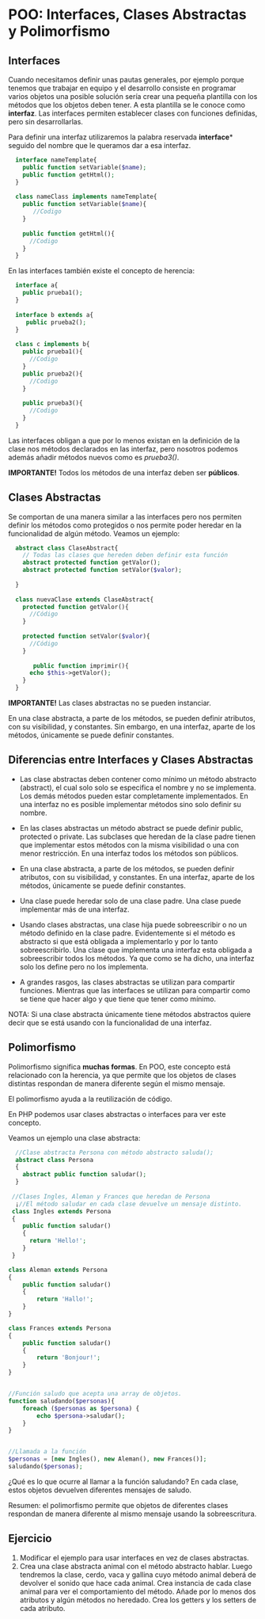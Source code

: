 # POO: Interfaces, Clases Abstractas y Polimorfismo

## Interfaces
Cuando necesitamos definir unas pautas generales, por ejemplo porque tenemos que trabajar en equipo y el desarrollo consiste en programar varios objetos una posible solución sería crear una pequeña plantilla con los métodos que los objetos deben tener.
A esta plantilla se le conoce como **interfaz**. Las interfaces permiten establecer clases con funciones definidas, pero sin desarrollarlas. 

Para definir una interfaz utilizaremos la palabra reservada **interface*** seguido del nombre que le queramos dar a esa interfaz. 

```php
  interface nameTemplate{
    public function setVariable($name);
    public function getHtml();
  }
  
  class nameClass implements nameTemplate{
    public function setVariable($name){
       //Codigo
    }
    
    public function getHtml(){
      //Codigo
    }
  }
```

En las interfaces también existe el concepto de herencia:

```php
  interface a{
    public prueba1();
  }
  
  interface b extends a{
     public prueba2();
  }
  
  class c implements b{
    public prueba1(){
      //Codigo
    }
    public prueba2(){
      //Codigo
    }
    
    public prueba3(){
      //Codigo
    }
  }
```

Las interfaces obligan a que por lo menos existan en la definición de la clase nos métodos declarados en las interfaz, pero nosotros podemos además añadir métodos nuevos como es *prueba3()*.

**IMPORTANTE!** Todos los métodos de una interfaz deben ser **públicos**.

## Clases Abstractas
Se comportan de una manera similar a las interfaces pero nos permiten definir los métodos como protegidos o nos permite poder heredar en la funcionalidad de algún método. Veamos un ejemplo:

```php
  abstract class ClaseAbstract{
    // Todas las clases que hereden deben definir esta función
    abstract protected function getValor();
    abstract protected function setValor($valor);
    
  }
  
  class nuevaClase extends ClaseAbstract{
    protected function getValor(){
      //Código
    }
    
    protected function setValor($valor){
      //Código
    }
    
       public function imprimir(){
      echo $this->getValor();
    }
  }
```

**IMPORTANTE!** Las clases abstractas no se pueden instanciar.

En una clase abstracta, a parte de los métodos, se pueden definir atributos, con su visibilidad, y constantes. Sin embargo, en una interfaz, aparte de los métodos, únicamente se puede definir constantes.

## Diferencias entre Interfaces y Clases Abstractas

- Las clase abstractas deben contener como mínimo un método abstracto (abstract), el cual solo solo se especifica el nombre y no se implementa. Los demás métodos pueden estar completamente implementados. En una interfaz no es posible implementar métodos sino solo definir su nombre.

- En las clases abstractas un método abstract se puede definir public, protected o private. Las subclases que heredan de la clase padre tienen que implementar estos métodos con la misma visibilidad o una con menor restricción. En una interfaz todos los métodos son públicos.

- En una clase abstracta, a parte de los métodos, se pueden definir atributos, con su visibilidad, y constantes. En una interfaz, aparte de los métodos, únicamente se puede definir constantes.

- Una clase puede heredar solo de una clase padre. Una clase puede implementar más de una interfaz.

- Usando clases abstractas, una clase hija puede sobreescribir o no un método definido en la clase padre. Evidentemente si el método es abstracto si que está obligada a implementarlo y por lo tanto sobreescribirlo. 
Una clase que implementa una interfaz esta obligada a sobreescribir todos los métodos. Ya que como se ha dicho, una interfaz solo los define pero no los implementa.

- A grandes rasgos, las clases abstractas se utilizan para compartir funciones. Mientras que las interfaces se utilizan para compartir como se tiene que hacer algo y que tiene que tener como mínimo.

NOTA: Si una clase abstracta únicamente tiene métodos abstractos quiere decir que se está usando con la funcionalidad de una interfaz.

## Polimorfismo
Polimorfismo significa **muchas formas**. En POO, este concepto está relacionado con la herencia, ya que permite que los objetos de clases distintas respondan de manera diferente según el mismo mensaje. 

El polimorfismo ayuda a la reutilización de código.

En PHP podemos usar clases abstractas o interfaces para ver este concepto. 

Veamos un ejemplo una clase abstracta:

```php
  //Clase abstracta Persona con método abstracto saluda();
  abstract class Persona
  {
    abstract public function saludar();
  }
  
 //Clases Ingles, Aleman y Frances que heredan de Persona
  ¡//El método saludar en cada clase devuelve un mensaje distinto.
 class Ingles extends Persona
 {
    public function saludar()
    {
      return 'Hello!';
    }
 }

class Aleman extends Persona
{
	public function saludar()
	{
		return 'Hallo!';
	}
}

class Frances extends Persona
{
	public function saludar()
	{
		return 'Bonjour!';
	}
}


//Función saludo que acepta una array de objetos.
function saludando($personas){
  	foreach ($personas as $persona) {
		echo $persona->saludar();
	}
}


//Llamada a la función
$personas = [new Ingles(), new Aleman(), new Frances()];
saludando($personas);
```

¿Qué es lo que ocurre al llamar a la función saludando? En cada clase, estos objetos devuelven diferentes mensajes de saludo. 

Resumen: el polimorfismo permite que objetos de diferentes clases respondan de manera diferente al mismo mensaje usando la sobreescritura.

## Ejercicio
1. Modificar el ejemplo para usar interfaces en vez de clases abstractas. 
2. Crea una clase abstracta animal con el método abstracto hablar. Luego tendremos la clase, cerdo, vaca y gallina cuyo método animal deberá de devolver el sonido que hace cada animal. Crea instancia de cada clase animal para ver el comportamiento del método. Añade por lo menos dos atributos y algún métodos no heredado. Crea los getters y los setters de cada atributo.




